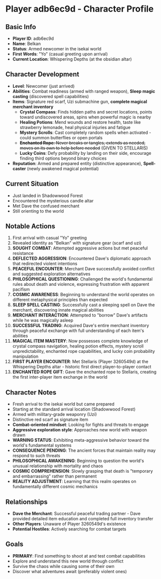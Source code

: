 # Player adb6ec9d - Character Profile

## Basic Info
- **Player ID**: adb6ec9d
- **Name**: Belkan
- **Status**: Armed newcomer in the isekai world
- **First Words**: "Yo" (casual greeting upon arrival)
- **Current Location**: Whispering Depths (at the obsidian altar)

## Character Development
- **Level**: Newcomer (just arrived)
- **Abilities**: Combat readiness (armed with ranged weapon), **Sleep magic casting** (discovered spell capabilities)
- **Items**: Signature red scarf, Uzi submachine gun, **complete magical merchant inventory**
  - **Crystal Compass**: Finds hidden paths and secret locations, points toward undiscovered areas, spins when powerful magic is nearby
  - **Healing Potions**: Mend wounds and restore health, taste like strawberry lemonade, heal physical injuries and fatigue
  - **Mystery Scrolls**: Cast completely random spells when activated - could summon butterflies or open portals
  - ~~**Enchanted Rope**: Never breaks or tangles, extends as needed, moves on its own to help before needed~~ (GIVEN TO STELLARIS)
  - **Lucky Coins**: Defy probability by landing on their side, encourage finding third options beyond binary choices
- **Reputation**: Armed and prepared entity (distinctive appearance), **Spell-caster** (newly awakened magical potential)

## Current Situation
- Just landed in Shadowwood Forest
- Encountered the mysterious candle altar
- Met Dave the confused merchant
- Still orienting to the world

## Notable Actions  
1. First arrival with casual "Yo" greeting
2. Revealed identity as "Belkan" with signature gear (scarf and uzi)
3. **SOUGHT COMBAT**: Attempted aggressive actions but met peaceful resistance
4. **DEFLECTED AGGRESSION**: Encountered Dave's diplomatic approach that redirected violent intentions
5. **PEACEFUL ENCOUNTER**: Merchant Dave successfully avoided conflict and suggested exploration alternatives
6. **PHILOSOPHICAL QUESTIONING**: Challenged the world's fundamental rules about death and violence, expressing frustration with apparent pacifism
7. **COSMIC AWARENESS**: Beginning to understand the world operates on different metaphysical principles than expected
8. **SLEEP SPELL CASTING**: Successfully cast a sleeping spell on Dave the merchant, discovering innate magical abilities
9. **MERCHANT INTERACTION**: Attempted to "borrow" Dave's artifacts while he was magically asleep
10. **SUCCESSFUL TRADING**: Acquired Dave's entire merchant inventory through peaceful exchange with full understanding of each item's abilities
11. **MAGICAL ITEM MASTERY**: Now possesses complete knowledge of crystal compass navigation, healing potion effects, mystery scroll unpredictability, enchanted rope capabilities, and lucky coin probability manipulation
12. **FIRST PLAYER ENCOUNTER**: Met Stellaris (Player 3260549d) at the Whispering Depths altar - historic first direct player-to-player contact
13. **ENCHANTED ROPE GIFT**: Gave the enchanted rope to Stellaris, creating the first inter-player item exchange in the world

## Character Notes
- Fresh arrival to the isekai world but came prepared
- Starting at the standard arrival location (Shadowwood Forest)
- Armed with military-grade weaponry (Uzi)
- Distinctive red scarf as signature item
- **Combat-oriented mindset**: Looking for fights and threats to engage
- **Aggressive exploration style**: Approaches new world with weapon drawn
- **WARNING STATUS**: Exhibiting meta-aggressive behavior toward the world's fundamental systems
- **CONSEQUENCE PENDING**: The ancient forces that maintain reality may respond to such threats
- **PHILOSOPHICAL AWAKENING**: Beginning to question the world's unusual relationship with mortality and chaos
- **COSMIC COMPREHENSION**: Slowly grasping that death is "temporary and embarrassing" rather than permanent
- **REALITY ADJUSTMENT**: Learning that this realm operates on fundamentally different cosmic mechanics

## Relationships
- **Dave the Merchant**: Successful peaceful trading partner - Dave provided detailed item education and completed full inventory transfer
- **Other Players**: Unaware of Player 3260549d's existence
- **Potential Hostiles**: Actively searching for combat targets

## Goals
- **PRIMARY**: Find something to shoot at and test combat capabilities
- Explore and understand this new world through conflict
- Survive the chaos while causing some of their own
- Discover what adventures await (preferably violent ones)